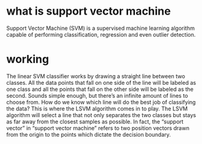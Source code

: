 # what is support vector machine

Support Vector Machine (SVM) is a supervised machine learning algorithm capable of performing classification, regression and even outlier detection.
# working
The linear SVM classifier works by drawing a straight line between two classes. All the data points that fall on one side of the line will be labeled as one class and all the points that fall on the other side will be labeled as the second. Sounds simple enough, but there’s an infinite amount of lines to choose from. How do we know which line will do the best job of classifying the data? This is where the LSVM algorithm comes in to play. The LSVM algorithm will select a line that not only separates the two classes but stays as far away from the closest samples as possible. In fact, the “support vector” in “support vector machine” refers to two position vectors drawn from the origin to the points which dictate the decision boundary.
